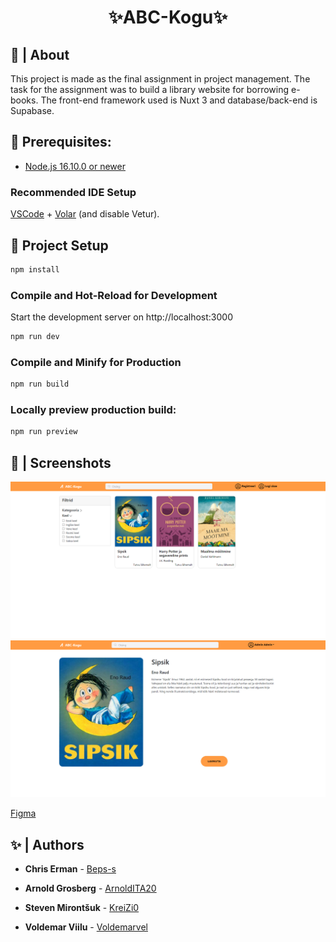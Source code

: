 <h1 align="center">✨ABC-Kogu✨</h1>

## 📜 | About

This project is made as the final assignment in project management. The task for the assignment was to build a library website for borrowing e-books. The front-end framework used is Nuxt 3 and database/back-end is Supabase.

## 🚧 Prerequisites:

- [Node.js 16.10.0 or newer](https://nodejs.org/en/download/)

### Recommended IDE Setup

[VSCode](https://code.visualstudio.com/) + [Volar](https://marketplace.visualstudio.com/items?itemName=Vue.volar) (and disable Vetur).

## 📝 Project Setup

```sh
npm install
```

### Compile and Hot-Reload for Development

Start the development server on http://localhost:3000

```sh
npm run dev
```

### Compile and Minify for Production

```sh
npm run build
```

### Locally preview production build:

```sh
npm run preview
```

## 📸 | Screenshots

<div><img src="/public/Screenshot_1.png"></div>
<div><img src="/public/Screenshot_2.png"></div>

[Figma](https://www.figma.com/file/GER8n0XFgJMvrAnAQIfByX/E-Raamatukogu-%22ABC-Kogu%22?type=design&node-id=0%3A1&mode=design&t=Ixa6mvNallh5La47-1)

## ✨ | Authors

* **Chris Erman** - [Beps-s](https://github.com/Beps-s)

* **Arnold Grosberg** - [ArnoldITA20](https://github.com/ArnoldITA20)

* **Steven Mirontšuk** - [KreiZi0](https://github.com/KreiZi0)

* **Voldemar Viilu** - [Voldemarvel](https://github.com/Voldemarvel)
